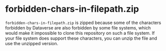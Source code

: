 forbidden-chars-in-filepath.zip
===============================

`forbidden-chars-in-filepath.zip` is zipped because some of the characters forbidden by Dataverse are also forbidden by some file systems, which would make it
impossible to clone this repository on such a file system. If your file system does support these characters, you can unzip the file and use the unzipped
version.

